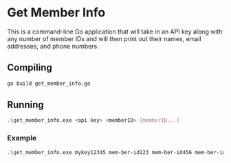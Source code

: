 # Get Member Info
This is a command-line Go application that will take in an API key along with any number of member IDs and will then print out their names, email addresses, and phone numbers.

## Compiling
```bash
go build get_member_info.go
```

## Running
```bash
.\get_member_info.exe <api key> <memberID> [memberID...]
```

### Example
```bash
.\get_member_info.exe mykey12345 mem-ber-id123 mem-ber-id456 mem-ber-id789
```